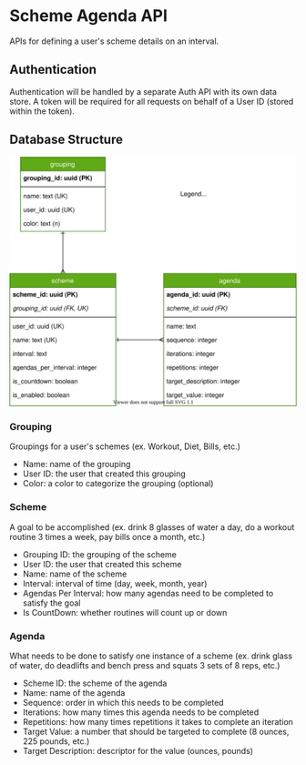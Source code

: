 # Scheme Agenda API
APIs for defining a user's scheme details on an interval.

## Authentication
Authentication will be handled by a separate Auth API with its own data store. A token will be required for all requests on behalf of a User ID (stored within the token).

## Database Structure

![Alt](docs/agenda_api_database_structure.svg)
### Grouping
Groupings for a user's schemes (ex. Workout, Diet, Bills, etc.)
* Name: name of the grouping
* User ID: the user that created this grouping
* Color: a color to categorize the grouping (optional)

### Scheme
A goal to be accomplished (ex. drink 8 glasses of water a day, do a workout routine 3 times a week, pay bills once a month, etc.)
* Grouping ID: the grouping of the scheme
* User ID: the user that created this scheme
* Name: name of the scheme
* Interval: interval of time (day, week, month, year)
* Agendas Per Interval: how many agendas need to be completed to satisfy the goal
* Is CountDown: whether routines will count up or down

### Agenda
What needs to be done to satisfy one instance of a scheme (ex. drink glass of water, do deadlifts and bench press and squats 3 sets of 8 reps, etc.)
* Scheme ID: the scheme of the agenda
* Name: name of the agenda
* Sequence: order in which this needs to be completed
* Iterations: how many times this agenda needs to be completed
* Repetitions: how many times repetitions it takes to complete an iteration
* Target Value: a number that should be targeted to complete  (8 ounces, 225 pounds, etc.) 
* Target Description: descriptor for the value (ounces, pounds) 
